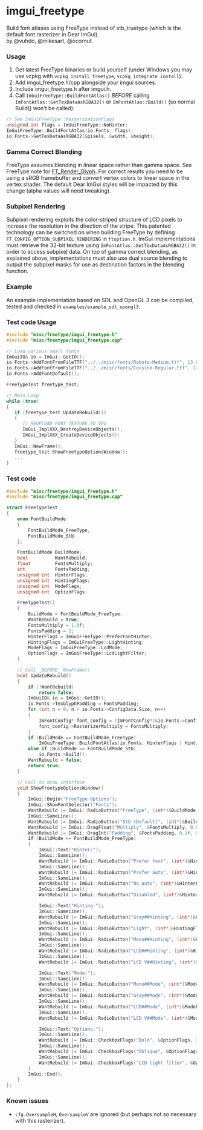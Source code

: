 # imgui_freetype

Build font atlases using FreeType instead of stb_truetype (which is the default font rasterizer in Dear ImGui).
<br>by @vuhdo, @mikesart, @ocornut.

### Usage

1. Get latest FreeType binaries or build yourself (under Windows you may use vcpkg with `vcpkg install freetype`, `vcpkg integrate install`).
2. Add imgui_freetype.h/cpp alongside your imgui sources.
3. Include imgui_freetype.h after imgui.h.
4. Call `ImGuiFreeType::BuildFontAtlas()` *BEFORE* calling `ImFontAtlas::GetTexDataAsRGBA32()` or `ImFontAtlas::Build()` (so normal Build() won't be called):

```cpp
// See ImGuiFreeType::RasterizationFlags
unsigned int flags = ImGuiFreeType::NoHinter;
ImGuiFreeType::BuildFontAtlas(io.Fonts, flags);
io.Fonts->GetTexDataAsRGBA32(&pixels, &width, &height);
```

### Gamma Correct Blending

FreeType assumes blending in linear space rather than gamma space.
See FreeType note for [FT_Render_Glyph](https://www.freetype.org/freetype2/docs/reference/ft2-base_interface.html#FT_Render_Glyph).
For correct results you need to be using a sRGB framebuffer and convert vertex colors to linear space in the vertex shader.
The default Dear ImGui styles will be impacted by this change (alpha values will need tweaking).

### Subpixel Rendering

Subpixel rendering exploits the color-striped structure of LCD pixels to increase the resolution in the direction of the stripe. This patented technology can be switched on when building FreeType by defining `FT_CONFIG_OPTION_SUBPIXEL_RENDERING` in `ftoption.h`. ImGui implementations must retrieve the 32-bit texture using `ImFontAtlas::GetTexDataAsRGBA32()` in order to access subpixel data. On top of gamma correct blending, as explained above, implementations must also use dual source blending to output the subpixel masks for use as destination factors in the blending function.

### Example

An example implementation based on SDL and OpenGL 3 can be compiled, tested and checked in `examples/example_sdl_opengl3`.

### Test code Usage
```cpp
#include "misc/freetype/imgui_freetype.h"
#include "misc/freetype/imgui_freetype.cpp"

// Load various small fonts
ImGuiIO& io = ImGui::GetIO();
io.Fonts->AddFontFromFileTTF("../../misc/fonts/Roboto-Medium.ttf", 13.0f);
io.Fonts->AddFontFromFileTTF("../../misc/fonts/Cousine-Regular.ttf", 13.0f);
io.Fonts->AddFontDefault();

FreeTypeTest freetype_test;

// Main Loop
while (true)
{
   if (freetype_test.UpdateRebuild())
   {
      // REUPLOAD FONT TEXTURE TO GPU
      ImGui_ImplXXX_DestroyDeviceObjects();
      ImGui_ImplXXX_CreateDeviceObjects();
   }
   ImGui::NewFrame();
   freetype_test.ShowFreetypeOptionsWindow();
   ...
}
```

### Test code
```cpp
#include "misc/freetype/imgui_freetype.h"
#include "misc/freetype/imgui_freetype.cpp"

struct FreeTypeTest
{
    enum FontBuildMode
    {
        FontBuildMode_FreeType,
        FontBuildMode_Stb
    };

    FontBuildMode BuildMode;
    bool          WantRebuild;
    float         FontsMultiply;
    int           FontsPadding;
    unsigned int  HinterFlags;
    unsigned int  HintingFlags;
    unsigned int  ModeFlags;
    unsigned int  OptionFlags;

    FreeTypeTest()
    {
        BuildMode = FontBuildMode_FreeType;
        WantRebuild = true;
        FontsMultiply = 1.0f;
        FontsPadding = 1;
        HinterFlags = ImGuiFreeType::PreferFontHinter;
        HintingFlags = ImGuiFreeType::LightHinting;
        ModeFlags = ImGuiFreeType::LcdMode;
        OptionFlags = ImGuiFreeType::LcdLightFilter;
    }

    // Call _BEFORE_ NewFrame()
    bool UpdateRebuild()
    {
        if (!WantRebuild)
            return false;
        ImGuiIO& io = ImGui::GetIO();
        io.Fonts->TexGlyphPadding = FontsPadding;
        for (int n = 0; n < io.Fonts->ConfigData.Size; n++)
        {
            ImFontConfig* font_config = (ImFontConfig*)&io.Fonts->ConfigData[n];
            font_config->RasterizerMultiply = FontsMultiply;
        }
        if (BuildMode == FontBuildMode_FreeType)
            ImGuiFreeType::BuildFontAtlas(io.Fonts, HinterFlags | HintingFlags | ModeFlags | OptionFlags);
        else if (BuildMode == FontBuildMode_Stb)
            io.Fonts->Build();
        WantRebuild = false;
        return true;
    }

    // Call to draw interface
    void ShowFreetypeOptionsWindow()
    {
        ImGui::Begin("FreeType Options");
        ImGui::ShowFontSelector("Fonts");
        WantRebuild |= ImGui::RadioButton("FreeType", (int*)&BuildMode, FontBuildMode_FreeType);
        ImGui::SameLine();
        WantRebuild |= ImGui::RadioButton("Stb (Default)", (int*)&BuildMode, FontBuildMode_Stb);
        WantRebuild |= ImGui::DragFloat("Multiply", &FontsMultiply, 0.001f, 0.0f, 2.0f);
        WantRebuild |= ImGui::DragInt("Padding", &FontsPadding, 0.1f, 0, 16);
        if (BuildMode == FontBuildMode_FreeType)
        {
            ImGui::Text("Hinter:");
            ImGui::SameLine();
            WantRebuild |= ImGui::RadioButton("Prefer font", (int*)&HinterFlags, ImGuiFreeType::PreferFontHinter);
            ImGui::SameLine();
            WantRebuild |= ImGui::RadioButton("Prefer auto", (int*)&HinterFlags, ImGuiFreeType::PreferAutoHinter);
            ImGui::SameLine();
            WantRebuild |= ImGui::RadioButton("No auto", (int*)&HinterFlags, ImGuiFreeType::NoAutoHinter);
            ImGui::SameLine();
            WantRebuild |= ImGui::RadioButton("Disabled", (int*)&HinterFlags, ImGuiFreeType::NoHinter);

            ImGui::Text("Hinting:");
            ImGui::SameLine();
            WantRebuild |= ImGui::RadioButton("Gray##Hinting", (int*)&HintingFlags, ImGuiFreeType::GrayHinting);
            ImGui::SameLine();
            WantRebuild |= ImGui::RadioButton("Light", (int*)&HintingFlags, ImGuiFreeType::LightHinting);
            ImGui::SameLine();
            WantRebuild |= ImGui::RadioButton("Mono##Hinting", (int*)&HintingFlags, ImGuiFreeType::MonoHinting);
            ImGui::SameLine();
            WantRebuild |= ImGui::RadioButton("LCD##Hinting", (int*)&HintingFlags, ImGuiFreeType::LcdHinting);
            ImGui::SameLine();
            WantRebuild |= ImGui::RadioButton("LCD V##Hinting", (int*)&HintingFlags, ImGuiFreeType::LcdVHinting);

            ImGui::Text("Mode:");
            ImGui::SameLine();
            WantRebuild |= ImGui::RadioButton("Mono##Mode", (int*)&ModeFlags, ImGuiFreeType::MonoMode);
            ImGui::SameLine();
            WantRebuild |= ImGui::RadioButton("Gray##Mode", (int*)&ModeFlags, ImGuiFreeType::GrayMode);
            ImGui::SameLine();
            WantRebuild |= ImGui::RadioButton("LCD##Mode", (int*)&ModeFlags, ImGuiFreeType::LcdMode);
            ImGui::SameLine();
            WantRebuild |= ImGui::RadioButton("LCD V##Mode", (int*)&ModeFlags, ImGuiFreeType::LcdVMode);

            ImGui::Text("Options:");
            ImGui::SameLine();
            WantRebuild |= ImGui::CheckboxFlags("Bold", &OptionFlags, ImGuiFreeType::Bold);
            ImGui::SameLine();
            WantRebuild |= ImGui::CheckboxFlags("Oblique", &OptionFlags, ImGuiFreeType::Oblique);
            ImGui::SameLine();
            WantRebuild |= ImGui::CheckboxFlags("LCD light filter", &OptionFlags, ImGuiFreeType::LcdLightFilter);
        }
        ImGui::End();
    }
};
```

### Known issues
- `cfg.OversampleH`, `OversampleV` are ignored (but perhaps not so necessary with this rasterizer).

